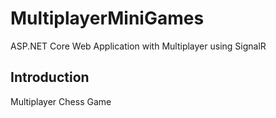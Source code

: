 # MultiplayerMiniGames
ASP.NET Core Web Application with Multiplayer using SignalR

## Introduction
Multiplayer Chess Game 
